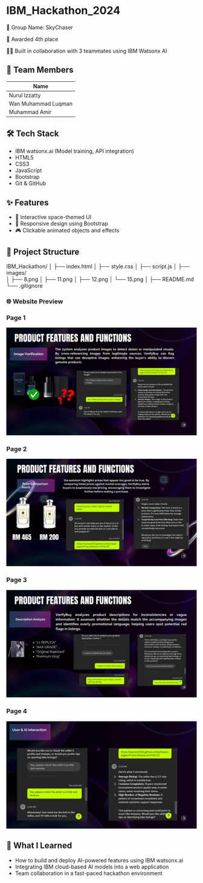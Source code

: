 # IBM_Hackathon_2024

🧠 Group Name: SkyChaser

🥈 Awarded 4th place

👨‍💻 Built in collaboration with 3 teammates using IBM Watsonx AI
  
## 👥 Team Members
| Name                               
| ---------------------------------- 
| Nurul Izzatty
| Wan Muhammad Luqman                   
| Muhammad Amir     

## 🛠️ Tech Stack

- IBM watsonx.ai (Model training, API integration)
-  HTML5
- CSS3
- JavaScript
- Bootstrap
- Git & GitHub

## ✨ Features
- 🚀 Interactive space-themed UI
- 🌌 Responsive design using Bootstrap
- 🎮 Clickable animated objects and effects

## 📂 Project Structure

IBM_Hackathon/
│
├── index.html
│
├── style.css
│
├── script.js
│
├── images/                             
│   ├── 8.png
│   ├── 11.png
│   ├── 12.png
│   └── 15.png
│
├── README.md
└── .gitignore

### 🌐 Website Preview

### Page 1
![Preview 1](images/8.jpg)

### Page 2
![Preview 2](images/11.jpg)

### Page 3
![Preview 3](images/12.jpg)

### Page 4
![Preview 4](images/15.jpg)

## 🧠 What I Learned

- How to build and deploy AI-powered features using IBM watsonx.ai
- Integrating IBM cloud-based AI models into a web application
- Team collaboration in a fast-paced hackathon environment
